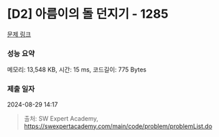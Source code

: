 # [D2] 아름이의 돌 던지기 - 1285 

[문제 링크](https://swexpertacademy.com/main/code/problem/problemDetail.do?contestProbId=AV18-stqI8oCFAZN) 

### 성능 요약

메모리: 13,548 KB, 시간: 15 ms, 코드길이: 775 Bytes

### 제출 일자

2024-08-29 14:17



> 출처: SW Expert Academy, https://swexpertacademy.com/main/code/problem/problemList.do